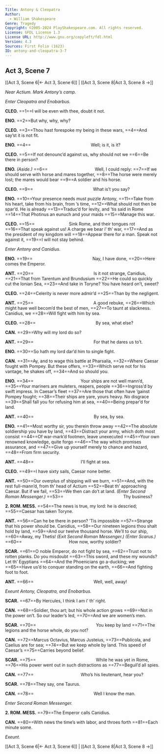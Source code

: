 ```yaml
---
Title: Antony & Cleopatra
Author: 
  - William Shakespeare
Genre: Tragedy
Copyright: ©2005-2024 PlayShakespeare.com. All rights reserved.
License: GFDL License 1.3
License URL: http://www.gnu.org/copyleft/fdl.html
Version: 4.3
Sources: First Folio (1623)
ID: antony-and-cleopatra-3-7
---
```


## Act 3, Scene 7
[[Act 3, Scene 6|← Act 3, Scene 6]] | [[Act 3, Scene 8|Act 3, Scene 8 →]]

*Near Actium. Mark Antony’s camp.*

*Enter Cleopatra and Enobarbus.*

**CLEO.**
==1==I will be even with thee, doubt it not.

**ENO.**
==2==But why, why, why?

**CLEO.**
==3==Thou hast forespoke my being in these wars,
==4==And say’st it is not fit.

**ENO.**
==4==              Well; is it, is it?

**CLEO.**
==5==If not denounc’d against us, why should not we
==6==Be there in person?

**ENO.**
*(Aside.)*
==6==           Well, I could reply:
==7==If we should serve with horse and mares together,
==8==The horse were merely lost; the mares would bear
==9==A soldier and his horse.

**CLEO.**
==9==              What is’t you say?

**ENO.**
==10==Your presence needs must puzzle Antony,
==11==Take from his heart, take from his brain, from ’s time,
==12==What should not then be spar’d. He is already
==13==Traduc’d for levity, and ’tis said in Rome
==14==That Photinus an eunuch and your maids
==15==Manage this war.

**CLEO.**
==15==        Sink Rome, and their tongues rot
==16==That speak against us! A charge we bear i’ th’ war,
==17==And as the president of my kingdom will
==18==Appear there for a man. Speak not against it,
==19==I will not stay behind.

*Enter Antony and Canidius.*

**ENO.**
==19==              Nay, I have done,
==20==Here comes the Emperor.

**ANT.**
==20==              Is it not strange, Canidius,
==21==That from Tarentum and Brundusium
==22==He could so quickly cut the Ionian Sea,
==23==And take in Toryne? You have heard on’t, sweet?

**CLEO.**
==24==Celerity is never more admir’d
==25==Than by the negligent.

**ANT.**
==25==              A good rebuke,
==26==Which might have well becom’d the best of men,
==27==To taunt at slackness. Canidius, we
==28==Will fight with him by sea.

**CLEO.**
==28==              By sea, what else?

**CAN.**
==29==Why will my lord do so?

**ANT.**
==29==              For that he dares us to’t.

**ENO.**
==30==So hath my lord dar’d him to single fight.

**CAN.**
==31==Ay, and to wage this battle at Pharsalia,
==32==Where Caesar fought with Pompey. But these offers,
==33==Which serve not for his vantage, he shakes off,
==34==And so should you.

**ENO.**
==34==           Your ships are not well mann’d,
==35==Your mariners are muleters, reapers, people
==36==Ingross’d by swift impress. In Caesar’s fleet
==37==Are those that often have ’gainst Pompey fought;
==38==Their ships are yare, yours heavy. No disgrace
==39==Shall fall you for refusing him at sea,
==40==Being prepar’d for land.

**ANT.**
==40==              By sea, by sea.

**ENO.**
==41==Most worthy sir, you therein throw away
==42==The absolute soldiership you have by land,
==43==Distract your army, which doth most consist
==44==Of war-mark’d footmen, leave unexecuted
==45==Your own renowned knowledge, quite forgo
==46==The way which promises assurance, and
==47==Give up yourself merely to chance and hazard,
==48==From firm security.

**ANT.**
==48==           I’ll fight at sea.

**CLEO.**
==49==I have sixty sails, Caesar none better.

**ANT.**
==50==Our overplus of shipping will we burn,
==51==And, with the rest full-mann’d, from th’ head of Actium
==52==Beat th’ approaching Caesar. But if we fail,
==53==We then can do’t at land.
*(Enter Second Roman Messenger.)*
==53==              Thy business?

**2. ROM. MESS.**
==54==The news is true, my lord: he is descried;
==55==Caesar has taken Toryne.

**ANT.**
==56==Can he be there in person? ’Tis impossible
==57==Strange that his power should be. Canidius,
==58==Our nineteen legions thou shalt hold by land,
==59==And our twelve thousand horse. We’ll to our ship,
==60==Away, my Thetis!
*(Exit Second Roman Messenger.)*
*(Enter Scarus.)*
==60==           How now, worthy soldier?

**SCAR.**
==61==O noble Emperor, do not fight by sea,
==62==Trust not to rotten planks. Do you misdoubt
==63==This sword, and these my wounds? Let th’ Egyptians
==64==And the Phoenicians go a-ducking; we
==65==Have us’d to conquer standing on the earth,
==66==And fighting foot to foot.

**ANT.**
==66==              Well, well, away!

*Exeunt Antony, Cleopatra, and Enobarbus.*

**SCAR.**
==67==By Hercules, I think I am i’ th’ right.

**CAN.**
==68==Soldier, thou art; but his whole action grows
==69==Not in the power on’t. So our leader’s led,
==70==And we are women’s men.

**SCAR.**
==70==              You keep by land
==71==The legions and the horse whole, do you not?

**CAN.**
==72==Marcus Octavius, Marcus Justeius,
==73==Publicola, and Caelius are for sea;
==74==But we keep whole by land. This speed of Caesar’s
==75==Carries beyond belief.

**SCAR.**
==75==              While he was yet in Rome,
==76==His power went out in such distractions as
==77==Beguil’d all spies.

**CAN.**
==77==           Who’s his lieutenant, hear you?

**SCAR.**
==78==They say, one Taurus.

**CAN.**
==78==              Well I know the man.

*Enter Second Roman Messenger.*

**2. ROM. MESS.**
==79==The Emperor calls Canidius.

**CAN.**
==80==With news the time’s with labor, and throes forth
==81==Each minute some.

*Exeunt.*

[[Act 3, Scene 6|← Act 3, Scene 6]] | [[Act 3, Scene 8|Act 3, Scene 8 →]]